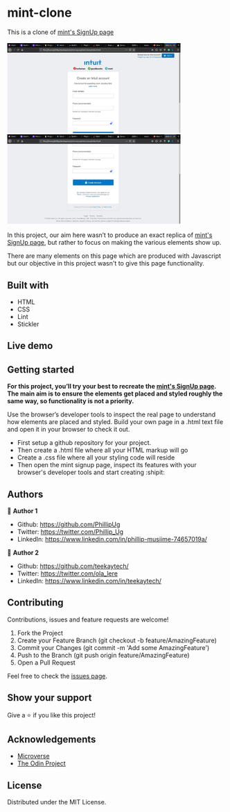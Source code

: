 # mint-clone
This is a clone of [mint's SignUp page](https://accounts.intuit.com/signup.html?offering_id=Intuit.ifs.mint&namespace_id=50000026&redirect_url=https%3A%2F%2Fmint.intuit.com%2Foverview.event%3Futm_medium%3Ddirect%26cta%3Dhero_sign_up_free_ProspectWeb%26ivid%3Db1f889f4-5a3f-4d60-8b1d-a57a48322f66%26adobe_mc%3DMCMID%253D48900478372423339213394822308095886157%257CMCORGID%253D969430F0543F253D0A4C98C6%252540AdobeOrg%257CTS%253D1582531161%26ivid%3Db1f889f4-5a3f-4d60-8b1d-a57a48322f66)
<br>
<br>
<img src="assets/screenmint.jpg" width="400"> 
<img src="assets/screenmint2.jpg" width="400">
<br>

In this project, our aim here wasn’t to produce an exact replica of [mint's SignUp page](https://accounts.intuit.com/signup.html?offering_id=Intuit.ifs.mint&namespace_id=50000026&redirect_url=https%3A%2F%2Fmint.intuit.com%2Foverview.event%3Futm_medium%3Ddirect%26cta%3Dhero_sign_up_free_ProspectWeb%26ivid%3Db1f889f4-5a3f-4d60-8b1d-a57a48322f66%26adobe_mc%3DMCMID%253D48900478372423339213394822308095886157%257CMCORGID%253D969430F0543F253D0A4C98C6%252540AdobeOrg%257CTS%253D1582531161%26ivid%3Db1f889f4-5a3f-4d60-8b1d-a57a48322f66), but rather to focus on making the various elements show up.

There are many elements on this page which are produced with Javascript but our objective in this project wasn't to give this page functionality.

## Built with
  * HTML
  * CSS
  * Lint
  * Stickler

## Live demo


## Getting started
**For this project, you’ll try your best to recreate the [mint's SignUp page](https://accounts.intuit.com/signup.html?offering_id=Intuit.ifs.mint&namespace_id=50000026&redirect_url=https%3A%2F%2Fmint.intuit.com%2Foverview.event%3Futm_medium%3Ddirect%26cta%3Dhero_sign_up_free_ProspectWeb%26ivid%3Db1f889f4-5a3f-4d60-8b1d-a57a48322f66%26adobe_mc%3DMCMID%253D48900478372423339213394822308095886157%257CMCORGID%253D969430F0543F253D0A4C98C6%252540AdobeOrg%257CTS%253D1582531161%26ivid%3Db1f889f4-5a3f-4d60-8b1d-a57a48322f66). The main aim is to ensure the elements get placed and styled roughly the same way, so functionality is not a priority.**

Use the browser’s developer tools to inspect the real page to understand how elements are placed and styled. 
Build your own page in a .html text file and open it in your browser to check it out.
  - First setup a github repository for your project.
  - Then create a .html file where all your HTML markup will go
  - Create a .css file where all your styling code will reside
  - Then open the mint signup page, inspect its features with your browser's developer tools and start creating  :shipit:

## Authors

 :bust_in_silhouette: **Author 1**
 * Github: https://github.com/PhillipUg
 * Twitter: https://twitter.com/Phillip_Ug
 * LinkedIn: https://www.linkedin.com/in/phillip-musiime-74657019a/
 
 :bust_in_silhouette: **Author 2**
 * Github: https://github.com/teekaytech/
 * Twitter: https://twitter.com/ola_lere
 * LinkedIn: https://www.linkedin.com/in/teekaytech/

## Contributing
Contributions, issues and feature requests are welcome!

   1. Fork the Project
   2. Create your Feature Branch (git checkout -b feature/AmazingFeature)
   3. Commit your Changes (git commit -m 'Add some AmazingFeature')
   4. Push to the Branch (git push origin feature/AmazingFeature)
   5. Open a Pull Request

Feel free to check the [issues page](https://github.com/PhillipUg/mint-clone/issues).

## Show your support
Give a :star: if you like this project!

## Acknowledgements
  * [Microverse](https://www.microverse.org/)
  * [The Odin Project](https://www.theodinproject.com/courses/html5-and-css3/lessons/embedding-images-and-video#introduction)

## License
 Distributed under the MIT License.


